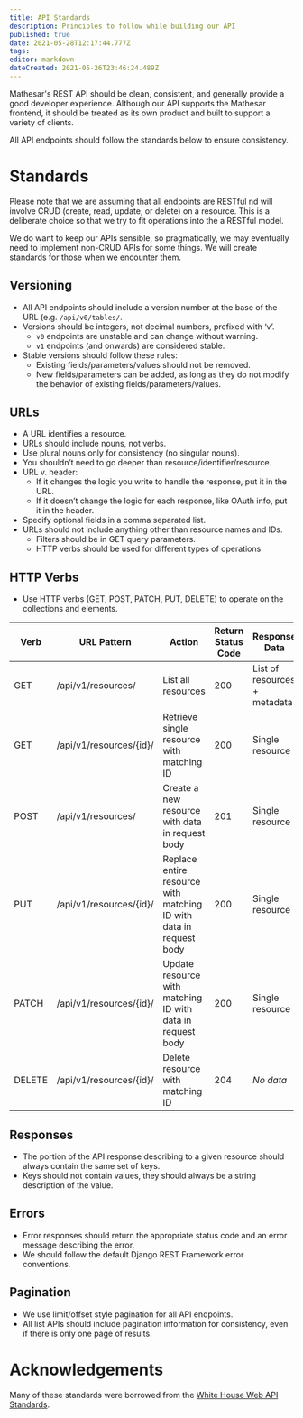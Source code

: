```yaml
---
title: API Standards
description: Principles to follow while building our API
published: true
date: 2021-05-28T12:17:44.777Z
tags: 
editor: markdown
dateCreated: 2021-05-26T23:46:24.489Z
---
```


Mathesar's REST API should be clean, consistent, and generally provide a good developer experience. Although our API supports the Mathesar frontend, it should be treated as its own product and built to support a variety of clients.

All API endpoints should follow the standards below to ensure consistency.

# Standards

Please note that we are assuming that all endpoints are RESTful nd will involve CRUD (create, read, update, or delete) on a resource. This is a deliberate choice so that we try to fit operations into the a RESTful model.

We do want to keep our APIs sensible, so pragmatically, we may eventually need to implement non-CRUD APIs for some things. We will create standards for those when we encounter them.

## Versioning
- All API endpoints should include a version number at the base of the URL (e.g. `/api/v0/tables/`.
- Versions should be integers, not decimal numbers, prefixed with ‘v’.
	- `v0` endpoints are unstable and can change without warning.
	- `v1` endpoints (and onwards) are considered stable. 
- Stable versions should follow these rules:
  - Existing fields/parameters/values should not be removed.
  - New fields/parameters can be added, as long as they do not modify the behavior of existing fields/parameters/values.

## URLs
- A URL identifies a resource.
- URLs should include nouns, not verbs.
- Use plural nouns only for consistency (no singular nouns).
- You shouldn’t need to go deeper than resource/identifier/resource.
- URL v. header:
  - If it changes the logic you write to handle the response, put it in the URL.
  - If it doesn’t change the logic for each response, like OAuth info, put it in the header.
- Specify optional fields in a comma separated list.
- URLs should not include anything other than resource names and IDs.
	- Filters should be in GET query parameters.
  - HTTP verbs should be used for different types of operations

## HTTP Verbs
- Use HTTP verbs (GET, POST, PATCH, PUT, DELETE) to operate on the collections and elements.

| **Verb** | **URL Pattern**         | **Action**                                                         | **Return Status Code** | **Response Data**            |
|----------|-------------------------|--------------------------------------------------------------------|------------------------|------------------------------|
| GET      | /api/v1/resources/      | List all resources                                                 | 200                    | List of resources + metadata |
| GET      | /api/v1/resources/{id}/ | Retrieve single resource with matching ID                          | 200                    | Single resource              |
| POST     | /api/v1/resources/      | Create a new resource with data in request body                    | 201                    | Single resource              |
| PUT      | /api/v1/resources/{id}/ | Replace entire resource with matching ID with data in request body | 200                    | Single resource              |
| PATCH    | /api/v1/resources/{id}/ | Update resource with matching ID with data in request body         | 200                    | Single resource              |
| DELETE   | /api/v1/resources/{id}/ | Delete resource with matching ID                                   | 204                    | *No data*                    |

## Responses

- The portion of the API response describing to a given resource should always contain the same set of keys.
- Keys should not contain values, they should always be a string description of the value.

## Errors
- Error responses should return the appropriate status code and an error message describing the error.
- We should follow the default Django REST Framework error conventions.
  
## Pagination
- We use limit/offset style pagination for all API endpoints.
- All list APIs should include pagination information for consistency, even if there is only one page of results.

# Acknowledgements
Many of these standards were borrowed from the [White House Web API Standards](https://github.com/WhiteHouse/api-standards).